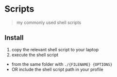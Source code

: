 # Scripts

> my commonly used shell scripts

## Install

1. copy the relevant shell script to your laptop
3. execute the shell script 
  - from the same folder with `./{FILENAME} {OPTIONS}`
  - OR include the shell script path in your profile
